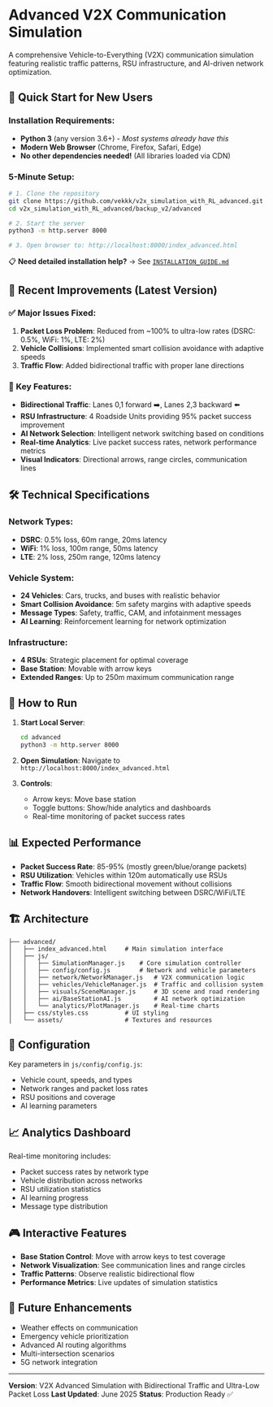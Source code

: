 # Advanced V2X Communication Simulation

A comprehensive Vehicle-to-Everything (V2X) communication simulation featuring realistic traffic patterns, RSU infrastructure, and AI-driven network optimization.

## 🚀 **Quick Start for New Users**

### **Installation Requirements:**
- **Python 3** (any version 3.6+) - *Most systems already have this*
- **Modern Web Browser** (Chrome, Firefox, Safari, Edge)
- **No other dependencies needed!** (All libraries loaded via CDN)

### **5-Minute Setup:**
```bash
# 1. Clone the repository
git clone https://github.com/vekkk/v2x_simulation_with_RL_advanced.git
cd v2x_simulation_with_RL_advanced/backup_v2/advanced

# 2. Start the server
python3 -m http.server 8000

# 3. Open browser to: http://localhost:8000/index_advanced.html
```

📋 **Need detailed installation help?** → See [`INSTALLATION_GUIDE.md`](../INSTALLATION_GUIDE.md)

## 🚀 Recent Improvements (Latest Version)

### ✅ Major Issues Fixed:
1. **Packet Loss Problem**: Reduced from ~100% to ultra-low rates (DSRC: 0.5%, WiFi: 1%, LTE: 2%)
2. **Vehicle Collisions**: Implemented smart collision avoidance with adaptive speeds
3. **Traffic Flow**: Added bidirectional traffic with proper lane directions

### 🎯 Key Features:
- **Bidirectional Traffic**: Lanes 0,1 forward ➡️, Lanes 2,3 backward ⬅️
- **RSU Infrastructure**: 4 Roadside Units providing 95% packet success improvement
- **AI Network Selection**: Intelligent network switching based on conditions
- **Real-time Analytics**: Live packet success rates, network performance metrics
- **Visual Indicators**: Directional arrows, range circles, communication lines

## 🛠️ Technical Specifications

### Network Types:
- **DSRC**: 0.5% loss, 60m range, 20ms latency
- **WiFi**: 1% loss, 100m range, 50ms latency  
- **LTE**: 2% loss, 250m range, 120ms latency

### Vehicle System:
- **24 Vehicles**: Cars, trucks, and buses with realistic behavior
- **Smart Collision Avoidance**: 5m safety margins with adaptive speeds
- **Message Types**: Safety, traffic, CAM, and infotainment messages
- **AI Learning**: Reinforcement learning for network optimization

### Infrastructure:
- **4 RSUs**: Strategic placement for optimal coverage
- **Base Station**: Movable with arrow keys
- **Extended Ranges**: Up to 250m maximum communication range

## 🚗 How to Run

1. **Start Local Server**:
   ```bash
   cd advanced
   python3 -m http.server 8000
   ```

2. **Open Simulation**:
   Navigate to `http://localhost:8000/index_advanced.html`

3. **Controls**:
   - Arrow keys: Move base station
   - Toggle buttons: Show/hide analytics and dashboards
   - Real-time monitoring of packet success rates

## 📊 Expected Performance

- **Packet Success Rate**: 85-95% (mostly green/blue/orange packets)
- **RSU Utilization**: Vehicles within 120m automatically use RSUs
- **Traffic Flow**: Smooth bidirectional movement without collisions
- **Network Handovers**: Intelligent switching between DSRC/WiFi/LTE

## 🏗️ Architecture

```
├── advanced/
│   ├── index_advanced.html     # Main simulation interface
│   ├── js/
│   │   ├── SimulationManager.js    # Core simulation controller
│   │   ├── config/config.js        # Network and vehicle parameters
│   │   ├── network/NetworkManager.js   # V2X communication logic
│   │   ├── vehicles/VehicleManager.js  # Traffic and collision system
│   │   ├── visuals/SceneManager.js     # 3D scene and road rendering
│   │   ├── ai/BaseStationAI.js         # AI network optimization
│   │   └── analytics/PlotManager.js    # Real-time charts
│   ├── css/styles.css          # UI styling
│   └── assets/                 # Textures and resources
```

## 🔧 Configuration

Key parameters in `js/config/config.js`:
- Vehicle count, speeds, and types
- Network ranges and packet loss rates
- RSU positions and coverage
- AI learning parameters

## 📈 Analytics Dashboard

Real-time monitoring includes:
- Packet success rates by network type
- Vehicle distribution across networks
- RSU utilization statistics
- AI learning progress
- Message type distribution

## 🎮 Interactive Features

- **Base Station Control**: Move with arrow keys to test coverage
- **Network Visualization**: See communication lines and range circles
- **Traffic Patterns**: Observe realistic bidirectional flow
- **Performance Metrics**: Live updates of simulation statistics

## 🚀 Future Enhancements

- Weather effects on communication
- Emergency vehicle prioritization
- Advanced AI routing algorithms
- Multi-intersection scenarios
- 5G network integration

---

**Version**: V2X Advanced Simulation with Bidirectional Traffic and Ultra-Low Packet Loss
**Last Updated**: June 2025
**Status**: Production Ready ✅ 